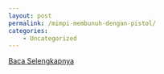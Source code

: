 ```yaml
---
layout: post
permalink: /mimpi-membunuh-dengan-pistol/
categories:
    - Uncategorized
---
```


[Baca Selengkapnya](/08)